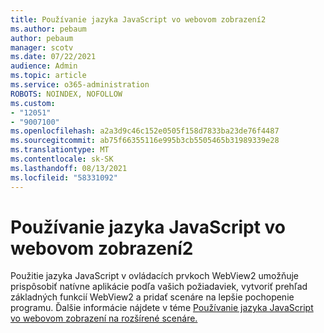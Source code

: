```yaml
---
title: Používanie jazyka JavaScript vo webovom zobrazení2
ms.author: pebaum
author: pebaum
manager: scotv
ms.date: 07/22/2021
audience: Admin
ms.topic: article
ms.service: o365-administration
ROBOTS: NOINDEX, NOFOLLOW
ms.custom:
- "12051"
- "9007100"
ms.openlocfilehash: a2a3d9c46c152e0505f158d7833ba23de76f4487
ms.sourcegitcommit: ab75f66355116e995b3cb5505465b31989339e28
ms.translationtype: MT
ms.contentlocale: sk-SK
ms.lasthandoff: 08/13/2021
ms.locfileid: "58331092"
---
```

# <a name="use-javascript-in-webview2"></a>Používanie jazyka JavaScript vo webovom zobrazení2

Použitie jazyka JavaScript v ovládacích prvkoch WebView2 umožňuje prispôsobiť natívne aplikácie podľa vašich požiadaviek, vytvoriť prehľad základných funkcií WebView2 a pridať scenáre na lepšie pochopenie programu. Ďalšie informácie nájdete v téme [Používanie jazyka JavaScript vo webovom zobrazení na rozšírené scenáre.](https://docs.microsoft.com/microsoft-edge/webview2/how-to/javascript)

